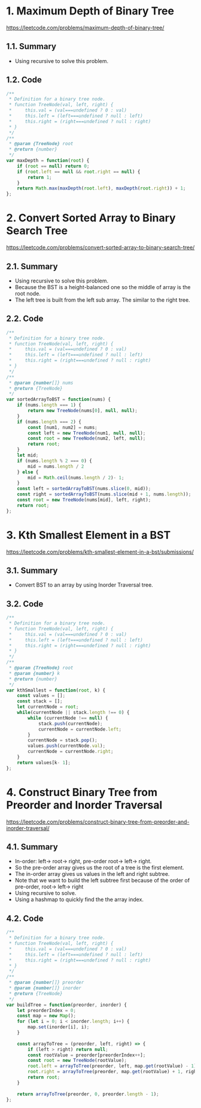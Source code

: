 # 1. Maximum Depth of Binary Tree
https://leetcode.com/problems/maximum-depth-of-binary-tree/

## 1.1. Summary

- Using recursive to solve this problem.

## 1.2. Code

```js
/**
 * Definition for a binary tree node.
 * function TreeNode(val, left, right) {
 *     this.val = (val===undefined ? 0 : val)
 *     this.left = (left===undefined ? null : left)
 *     this.right = (right===undefined ? null : right)
 * }
 */
/**
 * @param {TreeNode} root
 * @return {number}
 */
var maxDepth = function(root) {
    if (root == null) return 0;
    if (root.left == null && root.right == null) {
        return 1;
    }
    return Math.max(maxDepth(root.left), maxDepth(root.right)) + 1;
};
```

# 2. Convert Sorted Array to Binary Search Tree

https://leetcode.com/problems/convert-sorted-array-to-binary-search-tree/

## 2.1. Summary

- Using recursive to solve this problem.
- Because the BST is a height-balanced one so the middle of array is the root node.
- The left tree is built from the left sub array. The similar to the right tree.

## 2.2. Code

```js
/**
 * Definition for a binary tree node.
 * function TreeNode(val, left, right) {
 *     this.val = (val===undefined ? 0 : val)
 *     this.left = (left===undefined ? null : left)
 *     this.right = (right===undefined ? null : right)
 * }
 */
/**
 * @param {number[]} nums
 * @return {TreeNode}
 */
var sortedArrayToBST = function(nums) {
    if (nums.length === 1) {
        return new TreeNode(nums[0], null, null);
    }
    if (nums.length === 2) {
        const [num1, num2] = nums;
        const left = new TreeNode(num1, null, null);
        const root = new TreeNode(num2, left, null);
        return root;
    }
    let mid;
    if (nums.length % 2 === 0) {
        mid = nums.length / 2
    } else {
        mid = Math.ceil(nums.length / 2)- 1;
    }
    const left = sortedArrayToBST(nums.slice(0, mid));
    const right = sortedArrayToBST(nums.slice(mid + 1, nums.length));
    const root = new TreeNode(nums[mid], left, right);
    return root;
};
```

# 3. Kth Smallest Element in a BST

https://leetcode.com/problems/kth-smallest-element-in-a-bst/submissions/


## 3.1. Summary
- Convert BST to an array by using Inorder Traversal tree.

## 3.2. Code

```js
/**
 * Definition for a binary tree node.
 * function TreeNode(val, left, right) {
 *     this.val = (val===undefined ? 0 : val)
 *     this.left = (left===undefined ? null : left)
 *     this.right = (right===undefined ? null : right)
 * }
 */
/**
 * @param {TreeNode} root
 * @param {number} k
 * @return {number}
 */
var kthSmallest = function(root, k) {
    const values = [];
    const stack = [];
    let currentNode = root;
    while(currentNode || stack.length !== 0) {
        while (currentNode !== null) {
            stack.push(currentNode);
            currentNode = currentNode.left;
        }
        currentNode = stack.pop();
        values.push(currentNode.val);
        currentNode = currentNode.right;
    }
    return values[k- 1];
};
```

# 4. Construct Binary Tree from Preorder and Inorder Traversal

https://leetcode.com/problems/construct-binary-tree-from-preorder-and-inorder-traversal/


## 4.1. Summary
- In-order:  left-> root-> right, pre-order root-> left-> right.
- So the pre-order array gives us the root of a tree is the first element.
- The in-order array gives us values in the left and right subtree.
- Note that we want to build the left subtree first because of the order of pre-order, root-> left-> right
- Using recursive to solve.
- Using a hashmap to quickly find the the array index.

## 4.2. Code

```js
/**
 * Definition for a binary tree node.
 * function TreeNode(val, left, right) {
 *     this.val = (val===undefined ? 0 : val)
 *     this.left = (left===undefined ? null : left)
 *     this.right = (right===undefined ? null : right)
 * }
 */
/**
 * @param {number[]} preorder
 * @param {number[]} inorder
 * @return {TreeNode}
 */
var buildTree = function(preorder, inorder) {
    let preorderIndex = 0;
    const map = new Map();
    for (let i = 0; i < inorder.length; i++) {
        map.set(inorder[i], i);
    }
    
    const arrayToTree = (preorder, left, right) => {
        if (left > right) return null;
        const rootValue = preorder[preorderIndex++];
        const root = new TreeNode(rootValue);
        root.left = arrayToTree(preorder, left, map.get(rootValue) - 1);
        root.right = arrayToTree(preorder, map.get(rootValue) + 1, right);
        return root;
    }
    
    return arrayToTree(preorder, 0, preorder.length - 1);
};
```